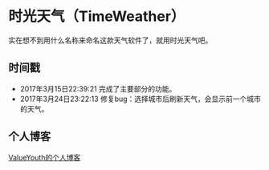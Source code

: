 # 时光天气（TimeWeather）
实在想不到用什么名称来命名这款天气软件了，就用时光天气吧。

## 时间戳
* 2017年3月15日22:39:21 完成了主要部分的功能。
* 2017年3月24日23:22:13 修复bug：选择城市后刷新天气，会显示前一个城市的天气。

## 个人博客  
<a href="https://valueyouth.github.io/" target="_blank">ValueYouth的个人博客</a>
